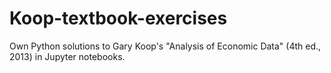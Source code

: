 # Koop-textbook-exercises
Own Python solutions to Gary Koop's "Analysis of Economic Data" (4th ed., 2013) in Jupyter notebooks.
